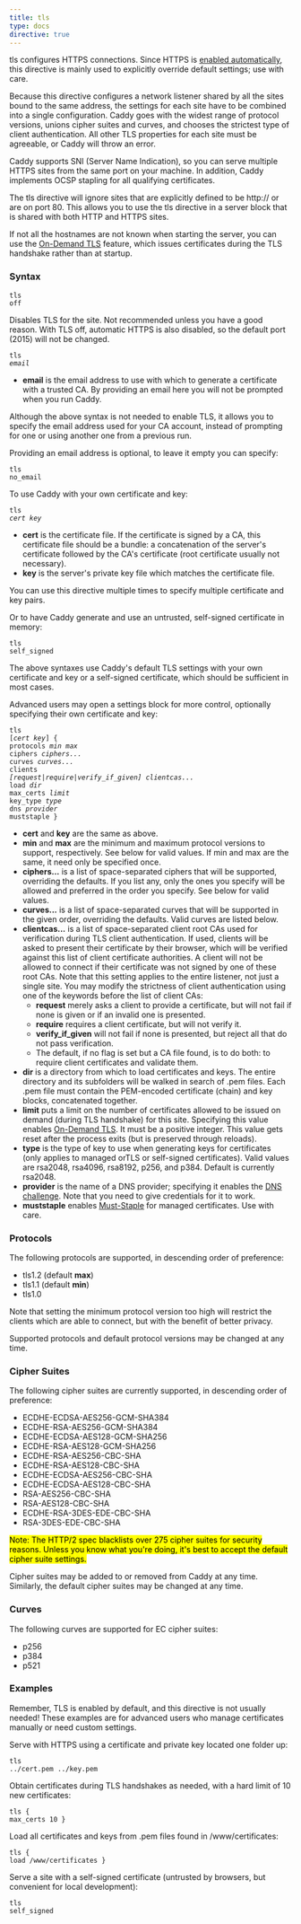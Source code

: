 ```yaml
---
title: tls
type: docs
directive: true
---
```


tls configures HTTPS connections. Since HTTPS is [enabled automatically](/docs/automatic-https), this directive is mainly used to explicitly override default settings; use with care.

Because this directive configures a network listener shared by all the sites bound to the same address, the settings for each site have to be combined into a single configuration. Caddy goes with the widest range of protocol versions, unions cipher suites and curves, and chooses the strictest type of client authentication. All other TLS properties for each site must be agreeable, or Caddy will throw an error.

Caddy supports SNI (Server Name Indication), so you can serve multiple HTTPS sites from the same port on your machine. In addition, Caddy implements OCSP stapling for all qualifying certificates.

The tls directive will ignore sites that are explicitly defined to be http:// or are on port 80\. This allows you to use the tls directive in a server block that is shared with both HTTP and HTTPS sites.

If not all the hostnames are not known when starting the server, you can use the [On-Demand TLS](/docs/automatic-https#on-demand-tls) feature, which issues certificates during the TLS handshake rather than at startup.

### Syntax

<code class="block"><span class="hl-directive">tls</span> <span class="hl-arg">off</span></code>

Disables TLS for the site. Not recommended unless you have a good reason. With TLS off, automatic HTTPS is also disabled, so the default port (2015) will not be changed.

<code class="block"><span class="hl-directive">tls</span> <span class="hl-arg"><i>email</i></span></code>

*   **email** is the email address to use with which to generate a certificate with a trusted CA. By providing an email here you will not be prompted when you run Caddy.

Although the above syntax is not needed to enable TLS, it allows you to specify the email address used for your CA account, instead of prompting for one or using another one from a previous run.

Providing an email address is optional, to leave it empty you can specify:

<code class="block"><span class="hl-directive">tls</span> <span class="hl-arg">no_email</span></code>

To use Caddy with your own certificate and key:

<code class="block"><span class="hl-directive">tls</span> <span class="hl-arg"><i>cert key</i></span></code>

*   **cert** is the certificate file. If the certificate is signed by a CA, this certificate file should be a bundle: a concatenation of the server's certificate followed by the CA's certificate (root certificate usually not necessary).
*   **key** is the server's private key file which matches the certificate file.

You can use this directive multiple times to specify multiple certificate and key pairs.

Or to have Caddy generate and use an untrusted, self-signed certificate in memory:

<code class="block"><span class="hl-directive">tls</span> <span class="hl-arg">self_signed</span></code>

The above syntaxes use Caddy's default TLS settings with your own certificate and key or a self-signed certificate, which should be sufficient in most cases.

Advanced users may open a settings block for more control, optionally specifying their own certificate and key:

<code class="block"><span class="hl-directive">tls</span> <span class="hl-arg">[<i>cert key</i>]</span> {
    <span class="hl-subdirective">protocols</span> <i>min max</i>
    <span class="hl-subdirective">ciphers</span>   <i>ciphers...</i>
    <span class="hl-subdirective">curves</span>    <i>curves...</i>
    <span class="hl-subdirective">clients</span>   <i>[request|require|verify_if_given]</span> clientcas...</i>
	<span class="hl-subdirective">load</span>      <i>dir</i>
	<span class="hl-subdirective">max_certs</span> <i>limit</i>
	<span class="hl-subdirective">key_type</span>  <i>type</i>
    <span class="hl-subdirective">dns</span>       <i>provider</i>
	<span class="hl-subdirective">muststaple</span>
}</code>

*   **cert** and **key** are the same as above.
*   **min** and **max** are the minimum and maximum protocol versions to support, respectively. See below for valid values. If min and max are the same, it need only be specified once.
*   **ciphers...** is a list of space-separated ciphers that will be supported, overriding the defaults. If you list any, only the ones you specify will be allowed and preferred in the order you specify. See below for valid values.
*   **curves...** is a list of space-separated curves that will be supported in the given order, overriding the defaults. Valid curves are listed below.
*   **clientcas...** is a list of space-separated client root CAs used for verification during TLS client authentication. If used, clients will be asked to present their certificate by their browser, which will be verified against this list of client certificate authorities. A client will not be allowed to connect if their certificate was not signed by one of these root CAs. Note that this setting applies to the entire listener, not just a single site. You may modify the strictness of client authentication using one of the keywords before the list of client CAs:
    *   **request** merely asks a client to provide a certificate, but will not fail if none is given or if an invalid one is presented.
    *   **require** requires a client certificate, but will not verify it.
    *   **verify_if_given** will not fail if none is presented, but reject all that do not pass verification.
    *   The default, if no flag is set but a CA file found, is to do both: to require client certificates and validate them.
*   **dir** is a directory from which to load certificates and keys. The entire directory and its subfolders will be walked in search of .pem files. Each .pem file must contain the PEM-encoded certificate (chain) and key blocks, concatenated together.
*   **limit** puts a limit on the number of certificates allowed to be issued on demand (during TLS handshake) for this site. Specifying this value enables [On-Demand TLS](/docs/automatic-https#on-demand). It must be a positive integer. This value gets reset after the process exits (but is preserved through reloads).
*   **type** is the type of key to use when generating keys for certificates (only applies to managed orTLS or self-signed certificates). Valid values are rsa2048, rsa4096, rsa8192, p256, and p384\. Default is currently rsa2048.
*   **provider** is the name of a DNS provider; specifying it enables the [DNS challenge](/docs/automatic-https#dns-challenge). Note that you need to give credentials for it to work.
*   **muststaple** enables [Must-Staple](https://blog.mozilla.org/security/2015/11/23/improving-revocation-ocsp-must-staple-and-short-lived-certificates/) for managed certificates. Use with care.

### Protocols

The following protocols are supported, in descending order of preference:

*   tls1.2 (default **max**)
*   tls1.1 (default **min**)
*   tls1.0

Note that setting the minimum protocol version too high will restrict the clients which are able to connect, but with the benefit of better privacy.

Supported protocols and default protocol versions may be changed at any time.

### Cipher Suites

The following cipher suites are currently supported, in descending order of preference:

*   ECDHE-ECDSA-AES256-GCM-SHA384
*   ECDHE-RSA-AES256-GCM-SHA384
*   ECDHE-ECDSA-AES128-GCM-SHA256
*   ECDHE-RSA-AES128-GCM-SHA256
*   ECDHE-RSA-AES256-CBC-SHA
*   ECDHE-RSA-AES128-CBC-SHA
*   ECDHE-ECDSA-AES256-CBC-SHA
*   ECDHE-ECDSA-AES128-CBC-SHA
*   RSA-AES256-CBC-SHA
*   RSA-AES128-CBC-SHA
*   ECDHE-RSA-3DES-EDE-CBC-SHA
*   RSA-3DES-EDE-CBC-SHA

<mark class="block">Note: The HTTP/2 spec blacklists over 275 cipher suites for security reasons. Unless you know what you're doing, it's best to accept the default cipher suite settings.</mark>

Cipher suites may be added to or removed from Caddy at any time. Similarly, the default cipher suites may be changed at any time.

### Curves

The following curves are supported for EC cipher suites:

*   p256
*   p384
*   p521


### Examples

Remember, TLS is enabled by default, and this directive is not usually needed! These examples are for advanced users who manage certificates manually or need custom settings.


Serve with HTTPS using a certificate and private key located one folder up:

<code class="block"><span class="hl-directive">tls</span> <span class="hl-arg">../cert.pem ../key.pem</span></code>

Obtain certificates during TLS handshakes as needed, with a hard limit of 10 new certificates:

<code class="block"><span class="hl-directive">tls</span> {
	<span class="hl-subdirective">max_certs</span> 10
}</code>

Load all certificates and keys from .pem files found in /www/certificates:

<code class="block"><span class="hl-directive">tls</span> {
	<span class="hl-subdirective">load</span> /www/certificates
}</code>

Serve a site with a self-signed certificate (untrusted by browsers, but convenient for local development):

<code class="block"><span class="hl-directive">tls</span> <span class="hl-arg">self_signed</span></code>
